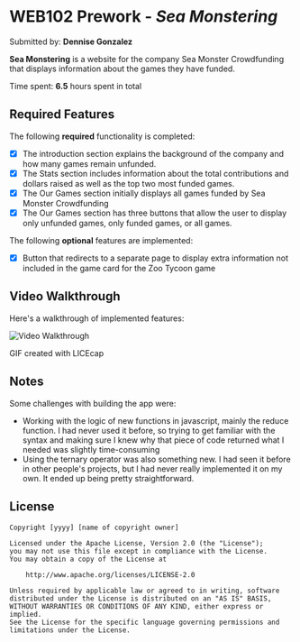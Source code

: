 # WEB102 Prework - *Sea Monstering*

Submitted by: **Dennise Gonzalez**

**Sea Monstering** is a website for the company Sea Monster Crowdfunding that displays information about the games they have funded.

Time spent: **6.5** hours spent in total

## Required Features

The following **required** functionality is completed:

* [x] The introduction section explains the background of the company and how many games remain unfunded.
* [x] The Stats section includes information about the total contributions and dollars raised as well as the top two most funded games.
* [x] The Our Games section initially displays all games funded by Sea Monster Crowdfunding
* [x] The Our Games section has three buttons that allow the user to display only unfunded games, only funded games, or all games.

The following **optional** features are implemented:

* [x] Button that redirects to a separate page to display extra information not included in the game card for the Zoo Tycoon game

## Video Walkthrough

Here's a walkthrough of implemented features:

<img src='https://github.com/dennisegonzalez/web102_prework/blob/main/SeaMonstering.gif' title='Video Walkthrough' width='' alt='Video Walkthrough' />

<!-- Replace this with whatever GIF tool you used! -->
GIF created with LICEcap

## Notes

Some challenges with building the app were:
- Working with the logic of new functions in javascript, mainly the reduce function. I had never used it before, so trying to get familiar with the syntax and making sure I knew why that piece of code returned what I needed was slightly time-consuming
- Using the ternary operator was also something new. I had seen it before in other people's projects, but I had never really implemented it on my own. It ended up being pretty straightforward. 

## License

    Copyright [yyyy] [name of copyright owner]

    Licensed under the Apache License, Version 2.0 (the "License");
    you may not use this file except in compliance with the License.
    You may obtain a copy of the License at

        http://www.apache.org/licenses/LICENSE-2.0

    Unless required by applicable law or agreed to in writing, software
    distributed under the License is distributed on an "AS IS" BASIS,
    WITHOUT WARRANTIES OR CONDITIONS OF ANY KIND, either express or implied.
    See the License for the specific language governing permissions and
    limitations under the License.
